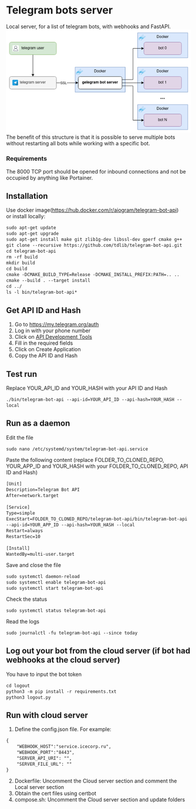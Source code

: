 # Telegram bots server
Local server, for a list of telegram bots, with webhooks and FastAPI.  
![Structure](assets/structure.png)  
The benefit of this structure is that it is possible to serve multiple bots without restarting all bots while working with a specific bot.
### Requirements
The 8000 TCP port should be opened for inbound connections and not be occupied by anything like Portainer.
## Installation
Use docker image(https://hub.docker.com/r/aiogram/telegram-bot-api)  
or install  locally:
```
sudo apt-get update
sudo apt-get upgrade
sudo apt-get install make git zlib1g-dev libssl-dev gperf cmake g++
git clone --recursive https://github.com/tdlib/telegram-bot-api.git
cd telegram-bot-api
rm -rf build
mkdir build
cd build
cmake -DCMAKE_BUILD_TYPE=Release -DCMAKE_INSTALL_PREFIX:PATH=.. ..
cmake --build . --target install
cd ../
ls -l bin/telegram-bot-api*
```
## Get API ID and Hash
1. Go to https://my.telegram.org/auth
2. Log in with your phone number
3. Click on [API Development Tools](https://my.telegram.org/apps)
4. Fill in the required fields
5. Click on Create Application
6. Copy the API ID and Hash
## Test run
Replace YOUR_API_ID and YOUR_HASH with your API ID and Hash
```
./bin/telegram-bot-api --api-id=YOUR_API_ID --api-hash=YOUR_HASH --local
```
## Run as a daemon
Edit the file
```
sudo nano /etc/systemd/system/telegram-bot-api.service
```
Paste the following content (replace FOLDER_TO_CLONED_REPO, YOUR_APP_ID and YOUR_HASH with your FOLDER_TO_CLONED_REPO, API ID and Hash)
```
[Unit]
Description=Telegram Bot API
After=network.target

[Service]
Type=simple
ExecStart=FOLDER_TO_CLONED_REPO/telegram-bot-api/bin/telegram-bot-api --api-id=YOUR_APP_ID --api-hash=YOUR_HASH --local
Restart=always
RestartSec=10

[Install]
WantedBy=multi-user.target
```
Save and close the file
```
sudo systemctl daemon-reload
sudo systemctl enable telegram-bot-api
sudo systemctl start telegram-bot-api
```
Check the status
```
sudo systemctl status telegram-bot-api
```
Read the logs
```
sudo journalctl -fu telegram-bot-api --since today
```
## Log out your bot from the cloud server (if bot had webhooks at the cloud server)
You have to input the bot token
```
cd logout
python3 -m pip install -r requirements.txt
python3 logout.py
```
## Run with cloud server
1. Define the config.json file. For example:
```
{
    "WEBHOOK_HOST":"service.icecorp.ru",
    "WEBHOOK_PORT":"8443",
    "SERVER_API_URI": "",
    "SERVER_FILE_URL": ""
}
```
2. Dockerfile: Uncomment the Cloud server section and comment the Local server section
3. Obtain the cert files using certbot
4. compose.sh: Uncomment the Cloud server section and update folders
